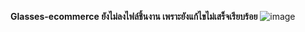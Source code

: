  **Glasses-ecommerce ยังไม่ลงไฟล์ชิ้นงาน เพราะยังแก้ไขไม่เสร็จเรียบร้อย** 
![image](https://user-images.githubusercontent.com/32282316/188275009-33a71959-a133-4aaa-9719-85574602eb98.png)
